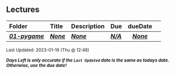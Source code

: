 ## Lectures

| Folder | Title | Description | Due | dueDate |  |
|:------|:------|:------|:------|:-----:|-----|
| ***<a href="https://github.com/rugbyprof/5443-2D-Gaming/tree/master/Lectures/01-pygame">01-pygame</a>*** | ***<a href="https://github.com/rugbyprof/5443-2D-Gaming/tree/master/Lectures/01-pygame">None</a>*** | ***<a href="https://github.com/rugbyprof/5443-2D-Gaming/tree/master/Lectures/01-pygame">None</a>*** | ***<a href="https://github.com/rugbyprof/5443-2D-Gaming/tree/master/Lectures/01-pygame">N/A</a>*** | ***<a href="https://github.com/rugbyprof/5443-2D-Gaming/tree/master/Lectures/01-pygame">None</a>*** |  |

<sup>Last Updated: 2023-01-19 (Thu @ 12:48)</sup> 

<sup>***Days Left is only accurate if the `Last Updated` date is the same as todays date. Otherwise, use the due date!***</sup> 